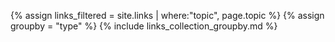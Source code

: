 {% assign links_filtered = site.links | where:"topic", page.topic %}
{% assign groupby = "type" %}
{% include links_collection_groupby.md %}
